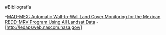 #Bibliografía

-[MAD-MEX: Automatic Wall-to-Wall Land Cover Monitoring for the Mexican REDD-MRV Program Using All Landsat Data](http://www.mdpi.com/2072-4292/6/5/3923/pdf)
-[http://ledapsweb.nascom.nasa.gov/]
